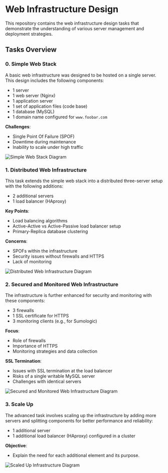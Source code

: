 # Web Infrastructure Design

This repository contains the web infrastructure design tasks that demonstrate the understanding of various server management and deployment strategies.

## Tasks Overview

### 0. Simple Web Stack
A basic web infrastructure was designed to be hosted on a single server. This design includes the following components:
- 1 server
- 1 web server (Nginx)
- 1 application server
- 1 set of application files (code base)
- 1 database (MySQL)
- 1 domain name configured for `www.foobar.com`

**Challenges**:
- Single Point Of Failure (SPOF)
- Downtime during maintenance
- Inability to scale under high traffic

![Simple Web Stack Diagram](https://i.imgur.com/aZvbFt0.jpg)

### 1. Distributed Web Infrastructure
This task extends the simple web stack into a distributed three-server setup with the following additions:
- 2 additional servers
- 1 load balancer (HAproxy)

**Key Points**:
- Load balancing algorithms
- Active-Active vs Active-Passive load balancer setup
- Primary-Replica database clustering

**Concerns**:
- SPOFs within the infrastructure
- Security issues without firewalls and HTTPS
- Lack of monitoring

![Distributed Web Infrastructure Diagram](https://i.imgur.com/zqmU0oU.jpg)

### 2. Secured and Monitored Web Infrastructure
The infrastructure is further enhanced for security and monitoring with these components:
- 3 firewalls
- 1 SSL certificate for HTTPS
- 3 monitoring clients (e.g., for Sumologic)

**Focus**:
- Role of firewalls
- Importance of HTTPS
- Monitoring strategies and data collection

**SSL Termination**:
- Issues with SSL termination at the load balancer
- Risks of a single writable MySQL server
- Challenges with identical servers

![Secured and Monitored Web Infrastructure Diagram](https://i.imgur.com/ZPJk897.jpg)

### 3. Scale Up
The advanced task involves scaling up the infrastructure by adding more servers and splitting components for better performance and reliability:
- 1 additional server
- 1 additional load balancer (HAproxy) configured in a cluster

**Objective**:
- Explain the need for each additional element and its purpose.

![Scaled Up Infrastructure Diagram](https://i.imgur.com/RyMZ883.jpg)
